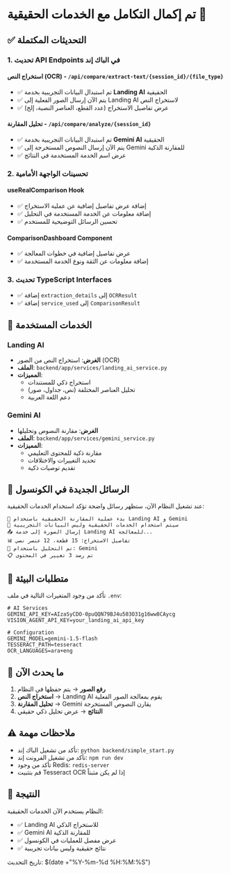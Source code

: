 # تم إكمال التكامل مع الخدمات الحقيقية 🚀

## ✅ التحديثات المكتملة

### 1. تحديث API Endpoints في الباك إند

#### **استخراج النص (OCR) - `/api/compare/extract-text/{session_id}/{file_type}`**
- ✅ تم استبدال البيانات التجريبية بخدمة **Landing AI** الحقيقية
- ✅ يتم الآن إرسال الصور الفعلية إلى Landing AI لاستخراج النص
- ✅ عرض تفاصيل الاستخراج (عدد القطع، العناصر النصية، إلخ)

#### **تحليل المقارنة - `/api/compare/analyze/{session_id}`**
- ✅ تم استبدال البيانات التجريبية بخدمة **Gemini AI** الحقيقية
- ✅ يتم الآن إرسال النصوص المستخرجة إلى Gemini للمقارنة الذكية
- ✅ عرض اسم الخدمة المستخدمة في النتائج

### 2. تحسينات الواجهة الأمامية

#### **useRealComparison Hook**
- ✅ إضافة عرض تفاصيل إضافية عن عملية الاستخراج
- ✅ إضافة معلومات عن الخدمة المستخدمة في التحليل
- ✅ تحسين الرسائل التوضيحية للمستخدم

#### **ComparisonDashboard Component**
- ✅ عرض تفاصيل إضافية في خطوات المعالجة
- ✅ إضافة معلومات عن الثقة ونوع الخدمة المستخدمة

### 3. تحديث TypeScript Interfaces
- ✅ إضافة `extraction_details` إلى `OCRResult`
- ✅ إضافة `service_used` إلى `ComparisonResult`

## 🔧 الخدمات المستخدمة

### Landing AI
- **الغرض**: استخراج النص من الصور (OCR)
- **الملف**: `backend/app/services/landing_ai_service.py`
- **المميزات**: 
  - استخراج ذكي للمستندات
  - تحليل العناصر المختلفة (نص، جداول، صور)
  - دعم اللغة العربية

### Gemini AI
- **الغرض**: مقارنة النصوص وتحليلها
- **الملف**: `backend/app/services/gemini_service.py`
- **المميزات**:
  - مقارنة ذكية للمحتوى التعليمي
  - تحديد التغييرات والاختلافات
  - تقديم توصيات ذكية

## 📝 الرسائل الجديدة في الكونسول

عند تشغيل النظام الآن، ستظهر رسائل واضحة تؤكد استخدام الخدمات الحقيقية:

```
🚀 بدء عملية المقارنة الحقيقية باستخدام Landing AI و Gemini
📡 سيتم استخدام الخدمات الحقيقية وليس البيانات التجريبية
📤 إرسال الصورة إلى خدمة Landing AI للمعالجة...
📊 تفاصيل الاستخراج: 15 قطعة، 12 عنصر نصي
🤖 تم التحليل باستخدام: Gemini
📋 تم رصد 3 تغيير في المحتوى
```

## 🔧 متطلبات البيئة

تأكد من وجود المتغيرات التالية في ملف `.env`:

```env
# AI Services
GEMINI_API_KEY=AIzaSyCDO-0puQQN79BJ4u503O31g16ww8CAycg
VISION_AGENT_API_KEY=your_landing_ai_api_key

# Configuration
GEMINI_MODEL=gemini-1.5-flash
TESSERACT_PATH=tesseract
OCR_LANGUAGES=ara+eng
```

## 🎯 ما يحدث الآن

1. **رفع الصور** → يتم حفظها في النظام
2. **استخراج النص** → Landing AI يقوم بمعالجة الصور الفعلية
3. **تحليل المقارنة** → Gemini يقارن النصوص المستخرجة
4. **النتائج** → عرض تحليل ذكي حقيقي

## ⚠️ ملاحظات مهمة

- تأكد من تشغيل الباك إند: `python backend/simple_start.py`
- تأكد من تشغيل الفرونت إند: `npm run dev`
- تأكد من وجود Redis: `redis-server`
- قم بتثبيت Tesseract OCR إذا لم يكن مثبتاً

## 🎉 النتيجة

النظام يستخدم الآن الخدمات الحقيقية:
- ✅ Landing AI للاستخراج الذكي
- ✅ Gemini AI للمقارنة الذكية
- ✅ عرض مفصل للعمليات في الكونسول
- ✅ نتائج حقيقية وليس بيانات تجريبية

تاريخ التحديث: $(date +"%Y-%m-%d %H:%M:%S") 